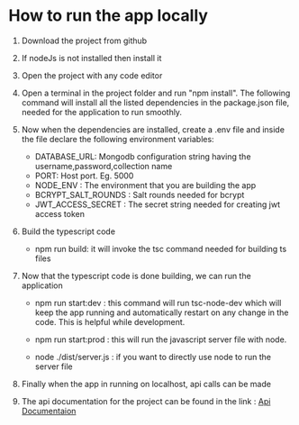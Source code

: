 # How to run the app locally

1. Download the project from github

2. If nodeJs is not installed then install it

3. Open the project with any code editor

4. Open a terminal in the project folder and run "npm install". The following command will install all the listed dependencies in the package.json file, needed for the application to run smoothly.

5. Now when the dependencies are installed, create a .env file and inside the file declare the following environment variables:

   - DATABASE_URL: Mongodb configuration string having the username,password,collection name
   - PORT: Host port. Eg. 5000
   - NODE_ENV : The environment that you are building the app
   - BCRYPT_SALT_ROUNDS : Salt rounds needed for bcrypt
   - JWT_ACCESS_SECRET : The secret string needed for creating jwt access token

6. Build the typescript code

   - npm run build: it will invoke the tsc command needed for building ts files

7. Now that the typescript code is done building, we can run the application

   - npm run start:dev : this command will run tsc-node-dev which will keep the app running and automatically restart on any change in the code. This is helpful while development.

   - npm run start:prod : this will run the javascript server file with node.

   - node ./dist/server.js : if you want to directly use node to run the server file

8. Finally when the app in running on localhost, api calls can be made

9. The api documentation for the project can be found in the link : [Api Documentaion](https://documenter.getpostman.com/view/13553956/2s9YsDjEEc)
